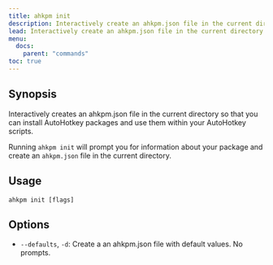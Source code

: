 ```yaml
---
title: ahkpm init
description: Interactively create an ahkpm.json file in the current directory
lead: Interactively create an ahkpm.json file in the current directory
menu:
  docs:
    parent: "commands"
toc: true
---
```

## Synopsis

Interactively creates an ahkpm.json file in the current directory so that you
can install AutoHotkey packages and use them within your AutoHotkey scripts.

Running `ahkpm init` will prompt you for information about your package and
create an `ahkpm.json` file in the current directory.

## Usage

```text
ahkpm init [flags]
```

## Options

- `--defaults`, `-d`: Create a an ahkpm.json file with default values. No prompts.
